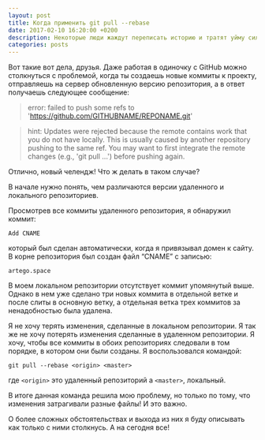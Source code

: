 ```yaml
---
layout: post
title: Когда применить git pull --rebase
date: 2017-02-10 16:20:00 +0200
description: Некоторые люди жаждут переписать историю и тратят уйму сил. Благо, что программистам дано множество инструментов, которые помогут быстро и эффективно переписать историю своего Git репозитория.
categories: posts
---
```


Вот такие вот дела, друзья. Даже работая в одиночку с GitHub можно столкнуться с проблемой, когда ты создаешь новые коммиты к проекту, отправляешь на сервер обновленную версию репозитория, а в ответ получаешь следующее сообщение:

> error: failed to push some refs to 'https://github.com/GITHUBNAME/REPONAME.git'

> hint: Updates were rejected because the remote contains work that you do
> not have locally. This is usually caused by another repository pushing
> to the same ref. You may want to first integrate the remote changes
> (e.g., 'git pull ...') before pushing again.

Отлично, новый челендж! Что ж делать в таком случае?

В начале нужно понять, чем различаются версии удаленного и локального репозиториев.

Просмотрев все коммиты удаленного репозитория, я обнаружил коммит:

`Add CNAME`

который был сделан автоматически, когда я привязывал домен к сайту. В корне репозитория был создан файл “CNAME” с записью:

`artego.space`

В моем локальном репозитории отсутствует коммит упомянутый выше. Однако в нем уже сделано три новых коммита в отдельной ветке и после слиты в основную ветку, а отдельная ветка трех коммитов за ненадобностью была удалена.

Я не хочу терять изменения, сделанные в локальном репозитории. Я так же не хочу потерять изменения сделанные в удаленном репозитории. Я хочу, чтобы все коммиты в обоих репозиториях следовали в том порядке, в котором они были созданы. Я воспользовался командой:

`git pull --rebase <origin> <master>`

где `<origin>` это удаленный репозиторий а `<master>`, локальный.

В итоге данная команда решила мою проблему, но только по тому, что изменения затрагивали разные файлы! И это важно.

О более сложных обстоятельствах и выхода из них я буду описывать как только с ними столкнусь. А на сегодня все!


